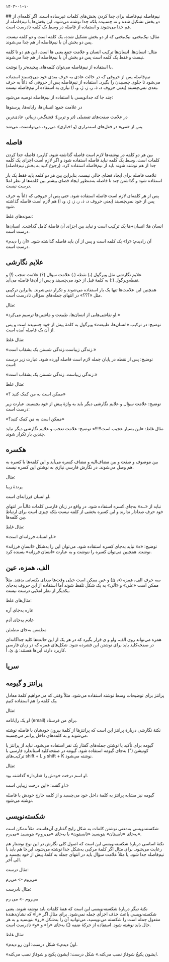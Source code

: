 ۱۴۰۳-۰۱-۱۰

## نیم‌فاصله
نیم‌فاصله برای جدا کردن بخش‌های کلمات غیرساده است. اگر کلمه‌ای از دو بخش تشکیل شده و نه چسبیده بلکه جدا نوشته می‌شود، این بخش‌ها با نیم‌فاصله از هم جدا می‌شوند و استفاده از فاصله در وسط یک کلمه نادرست است.

مثال: نیک‌بختی. نیک‌بختی که از دو بخش تشکیل شده، یک کلمه است و دو کلمه نیست. پس دو بخش آن با نیم‌فاصله از هم جدا می‌شوند.

مثال: انسان‌ها. انسان‌ها ترکیب انسان و علامت جمع یعنی ها است. این هم دو تا کلمه نیست و فقط یک کلمه است پس دو بخش آن با نیم‌فاصله از هم جدا می‌شوند.

با استفاده از نیم‌فاصله می‌توان کلمه‌های پیچیده‌تر را نوشت.

نیم‌فاصله پس از حروفی که در حالت عادی به حرف بعدی خود می‌چسبند استفاده می‌شود تا جلوی چسبیدن را بگیرد. استفاده از نیم‌فاصله پس از حروفی که ذاتاً به حرف بعدی نمی‌چسبند (یعنی حروف د، ذ، ر، ز، ژ، و، ا) نیازی به استفاده از نیم‌فاصله نیست.

چند جا که جدانویسی با استفاده از نیم‌فاصله توصیه می‌شود:

در علامت جمع: انسان‌ها، رایانه‌ها، پرستوها

در علامت صفت‌های تفضیلی (تر و ترین): قشنگ‌تر، زیباتر، عادی‌ترین

پس از «می» در فعل‌های استمراری (و اخباری): می‌رود، می‌توانست، می‌شد

## فاصله

بین هر دو کلمه در نوشته‌ها لازم است فاصله گذاشته شود. کاربرد فاصله جدا کردن کلمات است. وسط یک کلمه نباید فاصله استفاده شود و اگر لازم است اجزای یک کلمه جدا از هم نوشته شوند باید از نیم‌فاصله استفاده کرد. (رجوع کنید به بخش نیم‌فاصله)

علامت فاصله برای ایجاد فضای خالی نیست. بنابراین بین هر دو کلمه باید فقط یک بار استفاده شود و گذاشتن چند تا فاصله به‌منظور ایجاد فضای بیشتر بین کلمه‌ها از نظر املا درست نیست.

پس از هر کلمه‌ای لازم است فاصله استفاده شود. حتی پس از حروفی که ذاتاً به حرف پس از خود نمی‌چسبند (یعنی حروف د، ذ، ر، ز، ژ، و، ا) هم لازم است فاصله گذاشته شود.

نمونه‌های غلط:

انسان ها: انسان+ها یک ترکیب است و نباید بین اجزای آن فاصلهٔ کامل گذاشت. انسان‌ها درست است.

آن رادیدم: «را» یک کلمه است و پس از آن باید فاصله گذاشته شود. «آن را دیدم» درست است.


## علایم نگارشی

علایم نگارشی مثل ویرگول (،) نقطه (.) علامت سؤال (؟) علامت تعجب (!) و نقطه‌ویرگول (؛) به کلمهٔ قبل از خود می‌چسبند و پس از آن‌ها فاصله می‌آید.

همچنین این علامت‌ها تنها یک بار استفاده می‌شوند و تکرار نمی‌شوند. بنابراین ترکیبی مثل «؟؟؟» در انتهای جمله‌های سؤالی نادرست است.

مثال:

«او نقاشی‌هایی از انسان‌ها، طبیعت و ماشین‌ها ترسیم می‌کرد.»

توضیح: در ترکیب «انسان‌ها، طبیعت» ویرگول به کلمهٔ پیش از خود چسبیده است و پس از آن یک فاصله آمده است.


مثال غلط:

«زندگی زیباست.زندگی شستن یک بشقاب است.»

توضیح: پس از نقطه در پایان جمله لازم است فاصله آورده شود. عبارت زیر درست است:

«زندگی زیباست. زندگی شستن یک بشقاب است.»

مثال غلط:

«ممکن است به من کمک کنید ؟»

توضیح: علامت سؤال و علایم نگارشی دیگر باید به واژهٔ پیش از خود بچسبند. عبارت زیر درست است:

«ممکن است به من کمک کنید؟»


مثال غلط:
«این بسیار عجیب است!!!!!»
توضیح: علامت تعجب و علایم نگارشی دیگر نباید چندین بار تکرار شوند.


## هکسره

بین موصوف و صفت و بین مضاف‌الیه و مضاف کسره می‌آید و این کلمه‌ها با کسره به هم وصل می‌شوند. در نگارش فارسی نیازی به نوشتن این کسره نیست.

مثال:

پرندهٔ زیبا

او انسان فرزانه‌ای است.

نباید از «ــه» به‌جای کسره استفاده شود. در واقع در زبان فارسی کلمات غالباً در انتهای خود حرف صدادار ندارند و این کسره بخشی از کلمه نیست بلکه چیزی است برای ارتباط بین کلمه‌ها.

مثال غلط:

«او انسانه فرزانه‌ای است.»

توضیح: «ه» نباید به‌جای کسره استفاده شود. می‌توان این را به‌شکل «انسانِ فرزانه» نوشت. همچنین می‌توان کسره را ننوشت و به عبارت «انسان فرزانه» بسنده کرد.



## الف، همزه، عین

سه حرف الف، همزه (ء، ئ) و عین ممکن است خیلی وقت‌ها صدای یکسانی بدهند. مثلاً ممکن است «علی» و «اَلی» به یک شکل تلفظ شوند اما استفاده از این حروف به‌جای یکدیگر از نظر املایی درست نیست.

مثال‌های غلط:

عاره به‌جای آره

عادم به‌جای آدم

مطمعن به‌جای مطمئن


همزه می‌تواند روی الف، واو و ی قرار بگیرد که در هر یک از این حالت‌ها کلید جداگانه‌ای در صفحه‌کلید باید برای نوشتن این فشرده شود. شکل‌های همزه که در زبان فارسی کاربرد دارند این‌ها هستند: ؤ، ئ، أ.

## سریا


## پرانتز و گیومه

پرانتز برای توضیحات وسط نوشته استفاده می‌شود. مثلاً وقتی که می‌خواهیم کلمهٔ معادل یک کلمه را هم استفاده کنیم.

مثال:

او یک رایانامه (email) برای من فرستاد.


نکتهٔ نگارشی دربارهٔ پرانتز این است که پرانتزها از کلمهٔ بیرون خودشان با فاصله نوشته می‌شوند و به کلمه‌های داخل پرانتز می‌چسبند.

گیومه برای تأکید یا نوشتن جمله‌های گفتار یک نفر استفاده می‌شود. نباید از پرانتز یا کوتیشن (") به‌جای گیومه استفاده شود. گیومه در صفحه‌کلید استاندارد فارسی با ترکیب‌های shift + L و shift + K نوشته می‌شود.

مثال:

او اسم درخت خودش را «داردار» گذاشته بود.

او گفت: «این درخت زیبایی است.»

گیومه نیز مشابه پرانتز به کلمهٔ داخل خود می‌چسبد و از کلمه خارج خودش با فاصله نوشته می‌شود.

## شکسته‌نویسی

شکسته‌نویسی به‌معنی نوشتن کلمات به شکل رایج گفتاری آن‌هاست. مثلاً ممکن است به‌جای «تابستان» بنویسید «تابستون» یا به‌جای «می‌روم» بنویسید «می‌رم».

نکتهٔ اساسی دربارهٔ شکسته‌نویسی این است که اصول کلی نگارش در این نوع نوشتار هم رعایت می‌شود. برای مثال اگر کلمهٔ مرکبی به‌شکل جدا نوشته می‌شود، این‌جا هم باید با نیم‌فاصله جدا شود. یا مثلاً علامت سؤال باید در انتهای جمله به کلمهٔ پیش از خود بچسبد و الی آخر.

مثال درست:

می‌روم -> می‌رم

مثال نادرست:

می‌روم -> می رم

نکتهٔ دیگر دربارهٔ شکسته‌نویسی این است که همهٔ کلمات باید نوشته شوند. یعنی شکسته‌نویسی باعث حذف اجزای جمله نمی‌شود. برای مثال اگر «را» که نشان‌دهندهٔ مفعول جمله است را شکسته می‌نویسید، می‌توانید آن را به‌شکل «رو» بنویسید و به هر حال باید نوشته شود. استفاده از حرکهٔ ضمه (ـُ) به‌جای «را» و «و» نادرست است.

مثال غلط:

«اونُ دیدم.» شکل درست: اون رو دیدم.

«ایشون پکیجُ شوفاژ نصب می‌کنه.» شکل درست: ایشون پکیج و شوفاژ نصب می‌کنه.

